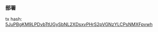 ### 部署
tx hash: [5JuPBgKM9LPDvbTtUGySbNL2XDsxvPHrS2pVGNzYLCPsNMXFpvwh](https://minascan.io/devnet/tx/5JuPBgKM9LPDvbTtUGySbNL2XDsxvPHrS2pVGNzYLCPsNMXFpvwh?type=zk-tx)

